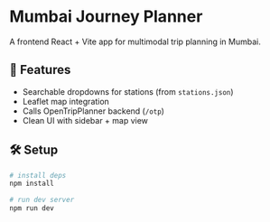 # Mumbai Journey Planner

A frontend React + Vite app for multimodal trip planning in Mumbai.

## 🚀 Features
- Searchable dropdowns for stations (from `stations.json`)
- Leaflet map integration
- Calls OpenTripPlanner backend (`/otp`)
- Clean UI with sidebar + map view

## 🛠 Setup

```bash
# install deps
npm install

# run dev server
npm run dev
